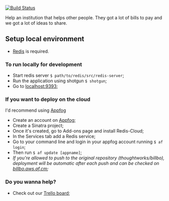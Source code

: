 [![Build Status](https://travis-ci.org/thoughtworks/billbo.png?branch=master)](https://travis-ci.org/thoughtworks/billbo)

Help an institution that helps other people. They got a lot of bills to pay and we got a lot of ideas to share.

## Setup local environment

 - <a href="http://redis.io/download" target="_blank">Redis</a> is required.

### To run locally for development

 - Start redis server `$ path/to/redis/src/redis-server`;
 - Run the application using shotgun `$ shotgun`;
 - Go to <a href="http://localhost:9393" target="_blank">localhost:9393</a>;

### If you want to deploy on the cloud

I'd recommend using <a href="http://appfog.com" target="_blank">Appfog</a>

 - Create an account on <a href="http://appfog.com" target="_blank">Appfog</a>;
 - Create a Sinatra project;
 - Once it's created, go to Add-ons page and install Redis-Cloud;
 - In the Services tab add a Redis service;
 - Go to your command line and login in your appfog account running `$ af login`;
 - Then run `$ af update [appname]`;
 - _If you're allowed to push to the original repository (thoughtworks/billbo), deployment will be automatic after each push and can be checked on <a href="http://billbo.aws.af.cm" target="_blank">billbo.aws.af.cm</a>;_

### Do you wanna help? 

 - Check out our <a href="https://trello.com/b/VMLleo9S/billbo" target="_blank">Trello board</a>;
